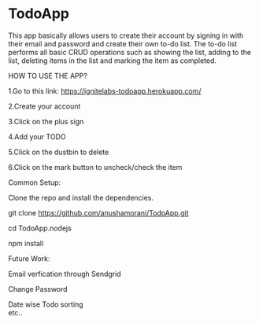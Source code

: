 # TodoApp

This app basically allows users to create their account by signing in with their email and password and create their own to-do list.
The to-do list performs all basic CRUD operations such as showing the list, adding to the list, deleting items in the list
and marking the item as completed.

HOW TO USE THE APP?





1.Go to this link:
https://ignitelabs-todoapp.herokuapp.com/





2.Create your account





3.Click on the plus sign





4.Add your TODO





5.Click on the dustbin to delete





6.Click on the mark button to uncheck/check the item






Common Setup:





Clone the repo and install the dependencies.






git clone https://github.com/anushamorani/TodoApp.git





cd TodoApp.nodejs





npm install




Future Work:





Email verfication through Sendgrid




Change Password




Date wise Todo sorting  
etc..
